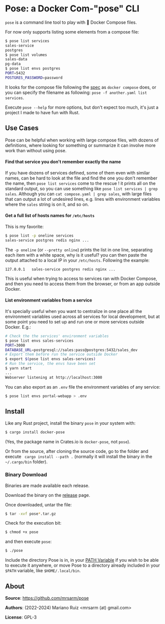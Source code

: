 Pose: a Docker Com-"pose" CLI
=============================

`pose` is a command line tool to play with :whale: Docker Compose files.

For now only supports listing some elements from a compose file:

```bash
$ pose list services
sales-service
postgres
$ pose list volumes
sales-data
pg-data
$ pose list envs postgres
PORT=5432
POSTGRES_PASSWORD=password
```

It looks for the compose file following the [spec](https://github.com/compose-spec/compose-spec/blob/master/spec.md#compose-file)
as `docker compose` does, or you can specify the filename as following: `pose -f another.yaml list services`.

Execute `pose --help` for more options, but don't expect too much, it's just a
project I made to have fun with Rust.

## Use Cases

Pose can be helpful when working with large compose files, with dozens of definitions,
where looking for something or summarize it can involve more work than without using pose.

#### Find that service you don't remember exactly the name

If you have dozens of services defined, some of them even with similar names, can be hard
to look at the file and find the one you don't remember the name, then `pose list services`
come to the rescue ! it prints all on the standard output, so you can use something
like `pose list services | grep sales`. Although you can `cat compose.yaml | grep sales`,
with large files that can output a lot of undesired lines, e.g. lines with environment
variables where the `sales` string is on it, and so on.

#### Get a full list of hosts names for `/etc/hosts`

This is my favorite:

```bash
$ pose list -p oneline services
sales-service postgres redis nginx ...
```

The `-p oneline` (or `--pretty online`) prints the list in one line, separating each
item with a white space, why is it useful? you can then paste the output attached to
a local IP in your `/etc/hosts`. Following the example:

```
127.0.0.1   sales-service postgres redis nginx ...
```

This is useful when trying to access to services ran with Docker Compose, and
then you need to access them from the browser, or from an app outside Docker.

#### List environment variables from a service

It's specially useful when you want to centralize in one place all the environment
variables used across all services for local development, but at some point you need
to set up and run one or more services outside Docker. E.g.:

```bash
# Check the the services' environment variables
$ pose list envs sales-services
PORT=3000
DATABASE_URL=postgresql://sales:pass@postgres:5432/sales_dev
# Export them before run the service outside Docker
$ export $(pose list envs sales-services)
# Run the service, the envs have been set
$ yarn start
...
Webserver listening at http://localhost:3000
```

You can also export as an `.env` file the environment variables
of any service:

```bash
$ pose list envs portal-webapp > .env
```

## Install

Like any Rust project, install the binary `pose` in your system with:

```bash
$ cargo install docker-pose
```

(Yes, the package name in Crates.io is `docker-pose`, not `pose`).

Or from the source, after cloning the source code, go to the folder and
execute ` cargo install --path .` (normally it will install the binary
in the `~/.cargo/bin` folder).

### Binary Download

Binaries are made available each release.

Download the binary on the [release](https://github.com/mrsarm/pose/releases) page.

Once downloaded, untar the file:

```bash
$ tar -xvf pose*.tar.gz
```

Check for the execution bit:

```bash
$ chmod +x pose
```

and then execute `pose`:

```bash
$ ./pose
```

Include the directory Pose is in, in your [PATH Variable](https://www.baeldung.com/linux/path-variable)
if you wish to be able to execute it anywhere, or move Pose to a directory already
included in your `$PATH` variable, like `$HOME/.local/bin`.

## About

**Source**: https://github.com/mrsarm/pose

**Authors**: (2022-2024) Mariano Ruiz <mrsarm (at) gmail.com>

**License**: GPL-3
